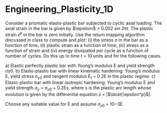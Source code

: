 # Engineering_Plasticity_1D

Consider a prismatic elasto-plastic bar subjected to cyclic axial loading. The axial
strain in the bar is given by $\epsilom$ = 0.002 sin 2πt. The plastic strain $\epsilon^p$ in the bar is
zero initially. Use the return mapping algorithm discussed in class to compute and
plot: (i) the stress σ in the bar as a function of time, (ii) plastic strain as a function
of time, (iii) stress as a function of strain and (iv) energy dissipated per cycle as a
function of number of cycles. Do this up to time t = 10 units and for the following
cases.

  a) Elastic perfectly plastic bar with Young’s modulus E and yield strength σy0.
  b) Elasto-plastic bar with linear kinematic hardening: Young’s modulus E, yield stress $\sigma_{y0}$ and tangent modulus E$_t$ = 0.2E in the plastic regime.
  c) Elasto-plastic bar with linear isotropic hardening: Young’s modulus E and yield strength $\sigma_{y}$ = $\sigma_{y0}$ + 0.2Es, where s is the plastic arc length whose evolution is given by the differential equation $\dot{s}$ = |$\dost{\epsilon^p}$|.

Choose any suitable value for E and assume $\sigma_{y0}$ = 10−3E.
